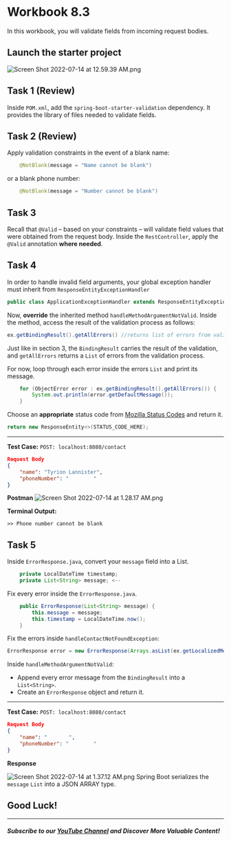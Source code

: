 # Workbook 8.3
In this workbook, you will validate fields from incoming request bodies.

## Launch the starter project

![Screen Shot 2022-07-14 at 12.59.39 AM.png](https://firebasestorage.googleapis.com/v0/b/learnthepart-75aed.appspot.com/o/images%2Fabbcef12-15d1-4a89-b534-6c3badcd244f?alt=media&token=b8d672ba-b9a6-49da-b926-31421e2b871f)


## Task 1 (Review)

Inside `POM.xml`, add the `spring-boot-starter-validation` dependency. It provides the library of files needed to validate fields.

## Task 2 (Review)
Apply validation constraints in the event of a blank name:
```java
    @NotBlank(message = "Name cannot be blank")
```
or a blank phone number:
```java
    @NotBlank(message = "Number cannot be blank")
```

## Task 3
Recall that `@Valid` – based on your constraints – will validate field values that were obtained from the request body. Inside the `RestController`, apply the `@Valid` annotation **where needed**.

## Task 4

In order to handle invalid field arguments, your global exception handler must inherit from `ResponseEntityExceptionHandler`
```java
public class ApplicationExceptionHandler extends ResponseEntityExceptionHandler {
```

Now, **override** the inherited method `handleMethodArgumentNotValid`. Inside the method, access the result of the validation process as follows:

```java
ex.getBindingResult().getAllErrors() //returns list of errors from validation process
```
Just like in section 3, the `BindingResult` carries the result of the validation, and `getAllErrors` returns a `List` of errors from the validation process.

For now, loop through each error inside the errors `List` and print its message.
```java
    for (ObjectError error : ex.getBindingResult().getAllErrors()) {
        System.out.println(error.getDefaultMessage());
    } 

```

Choose an **appropriate** status code from [Mozilla Status Codes](https://developer.mozilla.org/en-US/docs/Web/HTTP/Status#client_error_responses) and return it.
```java
return new ResponseEntity<>(STATUS_CODE_HERE);
```

---

**Test Case:** `POST: localhost:8080/contact`

```json
Request Body
{
    "name": "Tyrion Lannister",
    "phoneNumber": "        "
}
```
**Postman**
![Screen Shot 2022-07-14 at 1.28.17 AM.png](https://firebasestorage.googleapis.com/v0/b/learnthepart-75aed.appspot.com/o/images%2F90082fef-dc5c-4700-a3dc-735d8c38e882?alt=media&token=280e8a9b-17b8-4182-937f-190f9efed227)

**Terminal Output:**

`>> Phone number cannot be blank`

## Task 5

Inside `ErrorResponse.java`, convert your `message` field into a List.
```java
    private LocalDateTime timestamp;
    private List<String> message; <--
```
Fix every error inside the `ErrorResponse.java`.
```java
    public ErrorResponse(List<String> message) {
        this.message = message;
        this.timestamp = LocalDateTime.now();
    }
```


Fix the errors inside `handleContactNotFoundException`:
```java
ErrorResponse error = new ErrorResponse(Arrays.asList(ex.getLocalizedMessage()));
```
Inside `handleMethodArgumentNotValid`: 
- Append every error message from the `BindingResult` into a `List<String>`.
- Create an `ErrorResponse` object and return it.
---
**Test Case:** `POST: localhost:8080/contact`

```json
Request Body
{
    "name": "       ",
    "phoneNumber": "        "
}
```
**Response**

![Screen Shot 2022-07-14 at 1.37.12 AM.png](https://firebasestorage.googleapis.com/v0/b/learnthepart-75aed.appspot.com/o/images%2F79057349-112b-417e-b99b-b3ae0d7f5c5c?alt=media&token=76c5236b-5486-4796-be90-54b793d64e47)
Spring Boot serializes the `message` `List` into a JSON ARRAY type.

## Good Luck!

--------
##### Subscribe to our [YouTube Channel](https://www.youtube.com/@RayanSlim087?sub_confirmation=1) and Discover More Valuable Content!